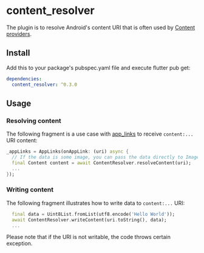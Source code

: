 # content_resolver

The plugin is to resolve Android's content URI that is often used by [Content providers](https://developer.android.com/guide/topics/providers/content-providers).

## Install

Add this to your package's pubspec.yaml file and execute flutter pub get:

```yaml
dependencies:
  content_resolver: ^0.3.0
```

## Usage

### Resolving content

The following fragment is a use case with [app_links](https://pub.dev/packages/app_links) to receive `content:...` URI content:

```dart
_appLinks = AppLinks(onAppLink: (uri) async {
  // If the data is some image, you can pass the data directly to Image.data or something.
  final Content content = await ContentResolver.resolveContent(uri);
  ...
});
```

### Writing content

The following fragment illustrates how to write data to `content:...` URI:

```dart
  final data = Uint8List.fromList(utf8.encode('Hello World'));
  await ContentResolver.writeContent(uri.toString(), data);
  ...
```

Please note that if the URI is not writable, the code throws certain exception.
